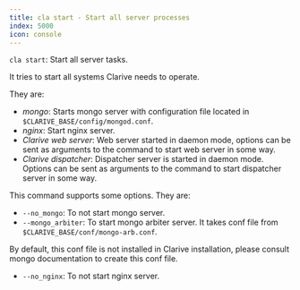 ```yaml
---
title: cla start - Start all server processes
index: 5000
icon: console
---
```


`cla start`: Start all server tasks.

It tries to start all systems Clarive needs to operate.

They are:

- *mongo*: Starts mongo server with configuration file located in `$CLARIVE_BASE/config/mongod.conf`.
- *nginx*: Start nginx server.
- *Clarive web server*: Web server started in daemon mode, options can be sent as arguments to the command to start web
  server in some way.
- *Clarive dispatcher*: Dispatcher server is started in daemon mode. Options can be sent as arguments to the command to
  start dispatcher server in some way.

This command supports some options. They are:

-  `--no_mongo`: To not start mongo server.
-  `--mongo_arbiter`: To start mongo arbiter server. It takes conf file from `$CLARIVE_BASE/conf/mongo-arb.conf`.

By default, this conf file is not installed in Clarive installation,  please consult mongo documentation to create this
conf file.

-  `--no_nginx`: To not start nginx server.

